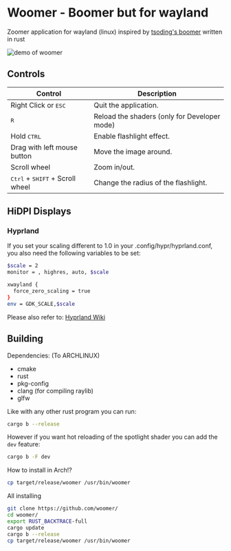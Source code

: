 # Woomer - Boomer but for wayland

Zoomer application for wayland (linux) inspired by [tsoding's boomer](https://github.com/tsoding/boomer) written in rust

![demo of woomer](./demo.gif)

## Controls

| Control                                           | Description                                                   |
|---------------------------------------------------|---------------------------------------------------------------|
| Right Click or <kbd>ESC</kbd>                     | Quit the application.                                         |
| <kbd>R</kbd>                                      | Reload the shaders (only for Developer mode)                  |
| Hold <kbd>CTRL</kbd>                              | Enable flashlight effect.                                     |
| Drag with left mouse button                       | Move the image around.                                        |
| Scroll wheel                                      | Zoom in/out.                                                  |
| <kbd>Ctrl</kbd> + <kbd>SHIFT</kbd> + Scroll wheel | Change the radius of the flashlight.                          |

## HiDPI Displays
### Hyprland
If you set your scaling different to 1.0 in your .config/hypr/hyprland.conf, you also need the following variables to be set:
```sh
$scale = 2
monitor = , highres, auto, $scale

xwayland {
  force_zero_scaling = true
}
env = GDK_SCALE,$scale
```

Please also refer to: [Hyprland Wiki](https://wiki.hyprland.org/Configuring/XWayland/)

## Building

Dependencies:
(To ARCHLINUX)

- cmake
- rust
- pkg-config
- clang (for compiling raylib)
- glfw

Like with any other rust program you can run:

```sh
cargo b --release
```

However if you want hot reloading of the spotlight shader you can add the `dev` feature:

```sh
cargo b -F dev
```

How to install in Arch!?
``` sh
cp target/release/woomer /usr/bin/woomer
```

All installing
``` sh
git clone https://github.com/woomer/
cd woomer/
export RUST_BACKTRACE-full
cargo update
cargo b --release
cp target/release/woomer /usr/bin/woomer
```
